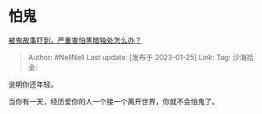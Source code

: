 # 怕鬼

[被鬼故事吓到，严重害怕黑暗独处怎么办？](https://www.zhihu.com/question/21951584/answer/2859345122)

> Author: #NellNell
> Last update: [发布于 2023-01-25]
> Link:
> Tag:
> 沙海拾金:

说明你还年轻。

当你有一天，经历爱你的人一个接一个离开世界，你就不会怕鬼了。
